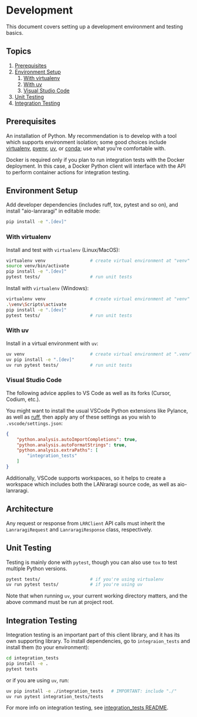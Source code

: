 # Development

This document covers setting up a development environment and testing basics.

## Topics

1. [Prerequisites](#prerequisites)
1. [Environment Setup](#environment-setup)
    1. [With virtualenv](#with-virtualenv)
    1. [With uv](#with-uv)
    1. [Visual Studio Code](#visual-studio-code)
1. [Unit Testing](#unit-testing)
1. [Integration Testing](#integration-testing)

## Prerequisites

An installation of Python. My recommendation is to develop with a tool which supports environment isolation; some good choices include [virtualenv](https://virtualenv.pypa.io/en/latest/), [pyenv](https://github.com/pyenv/pyenv), [uv](https://docs.astral.sh/uv/), or [conda](https://anaconda.org/anaconda/conda); use what you're comfortable with.

Docker is required only if you plan to run integration tests with the Docker deployment. In this case, a Docker Python client will interface with the API to perform container actions for integration testing.

## Environment Setup

Add developer dependencies (includes ruff, tox, pytest and so on), and install "aio-lanraragi" in editable mode:

```sh
pip install -e ".[dev]"
```

### With virtualenv
Install and test with `virtualenv` (Linux/MacOS):
```sh
virtualenv venv                 # create virtual environment at "venv"
source venv/bin/activate
pip install -e ".[dev]"
pytest tests/                   # run unit tests
```

Install with `virtualenv` (Windows):
```sh
virtualenv venv                 # create virtual environment at "venv"
.\venv\Scripts\activate
pip install -e ".[dev]"
pytest tests/                   # run unit tests
```

### With uv
Install in a virtual environment with `uv`:
```sh
uv venv                         # create virtual environment at ".venv"
uv pip install -e ".[dev]"
uv run pytest tests/            # run unit tests
```

### Visual Studio Code
The following advice applies to VS Code as well as its forks (Cursor, Codium, etc.).

You might want to install the usual VSCode Python extensions like Pylance, as well as [ruff](https://docs.astral.sh/ruff/), then apply any of these settings as you wish to `.vscode/settings.json`:

```json
{
    "python.analysis.autoImportCompletions": true,
    "python.analysis.autoFormatStrings": true,
    "python.analysis.extraPaths": [
        "integration_tests"
    ]
}
```

Additionally, VSCode supports workspaces, so it helps to create a workspace which includes both the LANraragi source code, as well as aio-lanraragi.

## Architecture

Any request or response from `LRRClient` API calls must inherit the `LanraragiRequest` and `LanraragiResponse` class, respectively.

## Unit Testing

Testing is mainly done with `pytest`, though you can also use `tox` to test multiple Python versions.

```sh
pytest tests/                   # if you're using virtualenv
uv run pytest tests/            # if you're using uv
```

Note that when running `uv`, your current working directory matters, and the above command must be run at project root.

## Integration Testing

Integration testing is an important part of this client library, and it has its own supporting library. To install dependencies, go to `integraion_tests` and install them (to your environment):

```sh
cd integration_tests
pip install -e .
pytest tests
```

or if you are using `uv`, run:

```sh
uv pip install -e ./integration_tests   # IMPORTANT: include "./"
uv run pytest integration_tests/tests
```

For more info on integration testing, see [integration_tests README](/integration_tests/README.md).
